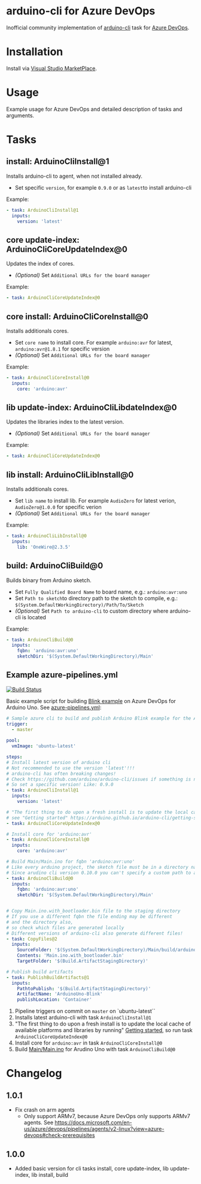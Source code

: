 # arduino-cli for Azure DevOps
Inofficial community implementation of [arduino-cli](https://arduino.github.io/arduino-cli/) task for [Azure DevOps](https://azure.microsoft.com/de-de/services/devops/).

# Installation
Install via [Visual Studio MarketPlace](https://marketplace.visualstudio.com/items?itemName=PhilippManstein.arduino-cli).

# Usage
Example usage for Azure DevOps and detailed description of tasks and arguments.

# Tasks

## install: ArduinoCliInstall@1
Installs arduino-cli to agent, when not installed already.
- Set specific `version`, for example `0.9.0` or as `latest`to install arduino-cli

Example:
```yaml
- task: ArduinoCliInstall@1
  inputs:
    version: 'latest'
```

## core update-index: ArduinoCliCoreUpdateIndex@0
Updates the index of cores.
- *(Optional)* Set `Additional URLs for the board manager`

Example:
```yaml
- task: ArduinoCliCoreUpdateIndex@0
```

## core install: ArduinoCliCoreInstall@0
Installs additionals cores.
- Set `core name` to install core. For example `arduino:avr` for latest, `arduino:avr@1.8.1` for specific version
- *(Optional)* Set `Additional URLs for the board manager`

Example:
```yaml
- task: ArduinoCliCoreInstall@0
  inputs:
    core: 'arduino:avr'
```

## lib update-index: ArduinoCliLibdateIndex@0
Updates the libraries index to the latest version.
- *(Optional)* Set `Additional URLs for the board manager`

Example:
```yaml
- task: ArduinoCliCoreUpdateIndex@0
```

## lib install: ArduinoCliLibInstall@0
Installs additionals cores.
- Set `lib name` to install lib. For example `AudioZero` for latest verion, `AudioZero@1.0.0` for specific verion
- *(Optional)* Set `Additional URLs for the board manager`

Example:
```yaml
- task: ArduinoCliLibInstall@0
  inputs:
    lib: 'OneWire@2.3.5'
```

## build: ArduinoCliBuild@0
Builds binary from Arduino sketch.
- Set `Fully Qualified Board Name` to board name, e.g.: `arduino:avr:uno` 
- Set `Path to sketch`to directory path to the sketch to compile, e.g.: `$(System.DefaultWorkingDirectory)/Path/To/Sketch`
- *(Optional)* Set `Path to arduino-cli` to custom directory where arduino-cli is located

Example:
```yaml
- task: ArduinoCliBuild@0
  inputs:
    fqbn: 'arduino:avr:uno'
    sketchDir: '$(System.DefaultWorkingDirectory)/Main'
```

## Example azure-pipelines.yml

[![Build Status](https://dev.azure.com/pmanstein/azuredevops-arduino-cli-task/_apis/build/status/duglah.azuredevops-arduino-cli-task?branchName=master)](https://dev.azure.com/pmanstein/azuredevops-arduino-cli-task/_build/latest?definitionId=7&branchName=master)

Basic example script for building [Blink example](Main/Main.ino) on Azure DevOps for Arduino Uno. 
See [azure-pipelines.yml](azure-pipelines.yml):
```yaml
# Sample azure cli to build and publish Arduino Blink example for the Arduino Uno board
trigger:
  - master
  
pool:
  vmImage: 'ubuntu-latest'

steps:
# Install latest version of arduino cli
# Not recommended to use the version 'latest'!!!
# arduino-cli has often breaking changes!
# Check https://github.com/arduino/arduino-cli/issues if something is not working anymore!
# So set a specific version! Like: 0.9.0
- task: ArduinoCliInstall@1
  inputs:
    version: 'latest'

# "The first thing to do upon a fresh install is to update the local cache of available platforms and libraries by running"
# see "Getting started" https://arduino.github.io/arduino-cli/getting-started/#connect-the-board-to-your-pc
- task: ArduinoCliCoreUpdateIndex@0

# Install core for 'arduino:avr'
- task: ArduinoCliCoreInstall@0
  inputs:
    core: 'arduino:avr'

# Build Main/Main.ino for fqbn 'arduino:avr:uno'
# Like every arduino project, the sketch file must be in a directory named the same as the sketch... ¯\_(ツ)_/¯
# Since arudino cli version 0.10.0 you can't specify a custom path to a sketch file, like 'somedir/someskecht.ino'!
- task: ArduinoCliBuild@0
  inputs:
    fqbn: 'arduino:avr:uno'
    sketchDir: '$(System.DefaultWorkingDirectory)/Main'


# Copy Main.ino.with_bootloader.bin file to the staging directory
# If you use a different fqbn the file ending may be different
# and the directory also,
# so check which files are generated locally
# Different versions of arduino-cli also generate different files!
- task: CopyFiles@2
  inputs:
    SourceFolder: '$(System.DefaultWorkingDirectory)/Main/build/arduino.avr.uno/'
    Contents: 'Main.ino.with_bootloader.bin'
    TargetFolder: '$(Build.ArtifactStagingDirectory)'

# Publish build artifacts
- task: PublishBuildArtifacts@1
  inputs:
    PathtoPublish: '$(Build.ArtifactStagingDirectory)'
    ArtifactName: 'ArduinoUno-Blink'
    publishLocation: 'Container'
```

1. Pipeline triggers on commit on `master` on `ubuntu-latest``
2. Installs latest arduino-cli with task `ArduinoCliInstall@1`
3. "The first thing to do upon a fresh install is to update the local cache of available platforms and libraries by running" [Getting started](https://arduino.github.io/arduino-cli/getting-started/#connect-the-board-to-your-pc), so run task `ArduinoCliCoreUpdateIndex@0`
4. Install core for `arduino:avr` in task `ArduinoCliCoreInstall@0`
5. Build [Main/Main.ino](Main/Main.ino) for Arudino Uno with task `ArduinoCliBuild@0`

# Changelog

## 1.0.1
- Fix crash on arm agents
    - Only support ARMv7, because Azure DevOps only supports ARMv7 agents. See https://docs.microsoft.com/en-us/azure/devops/pipelines/agents/v2-linux?view=azure-devops#check-prerequisites

## 1.0.0
- Added basic version for cli tasks install, core update-index, lib update-index, lib install, build